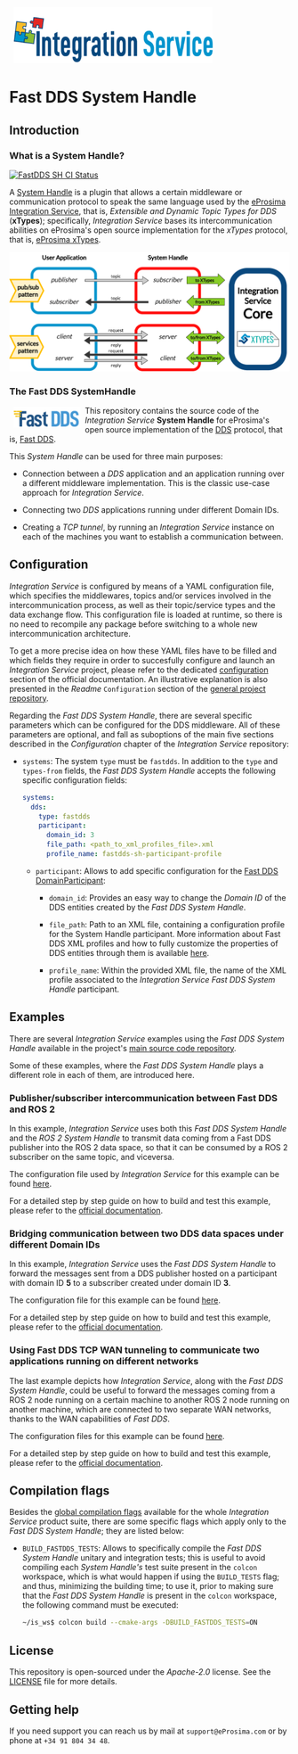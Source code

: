<a href="https://integration-service.docs.eprosima.com/"><img src="https://github.com/eProsima/Integration-Service/blob/main/docs/images/logo.png?raw=true" hspace="8" vspace="2" height="100" ></a>

# Fast DDS System Handle

## Introduction

### What is a System Handle?
[![FastDDS SH CI Status](https://github.com/eProsima/FastDDS-SH/actions/workflows/ci.yml/badge.svg)](https://github.com/eProsima/FastDDS-SH/actions)

A [System Handle](<!--TODO: add link-->) is a plugin that allows a certain middleware
or communication protocol to speak the same language used by the [eProsima Integration Service](https://github.com/eProsima/Integration-Service),
that is, *Extensible and Dynamic Topic Types for DDS* (**xTypes**);
specifically, *Integration Service* bases its intercommunication abilities on eProsima's open source
implementation for the *xTypes* protocol, that is, [eProsima xTypes](https://github.com/eProsima/xtypes).

![System Handle Architecture](docs/images/system-handle-architecture.png)

### The Fast DDS SystemHandle

<a href="https://fast-dds.docs.eprosima.com/"><img src="docs/images/fastdds_logo.png" align="left" hspace="8" vspace="2" width="120"></a>

This repository contains the source code of the *Integration Service* **System Handle**
for eProsima's open source implementation of the [DDS](https://www.omg.org/omg-dds-portal/) protocol,
that is, [Fast DDS](https://github.com/eProsima/Fast-DDS).

This *System Handle* can be used for three main purposes:


* Connection between a *DDS* application and an application running over a different middleware implementation.
  This is the classic use-case approach for *Integration Service*.

* Connecting two *DDS* applications running under different Domain IDs.

* Creating a *TCP tunnel*, by running an *Integration Service* instance on each of the
  machines you want to establish a communication between.

## Configuration

*Integration Service* is configured by means of a YAML configuration file, which specifies
the middlewares, topics and/or services involved in the intercommunication process, as well as
their topic/service types and the data exchange flow. This configuration file is loaded at
runtime, so there is no need to recompile any package before switching to a whole new
intercommunication architecture.

To get a more precise idea on how these YAML files have to be filled and which fields they require
in order to succesfully configure and launch an *Integration Service* project, please refer to the
dedicated [configuration](<!-- TODO: add link -->) section of the official documentation.
An illustrative explanation is also presented in the *Readme* `Configuration` section of the
[general project repository](https://github.com/eProsima/Integration-Service).

Regarding the *Fast DDS System Handle*, there are several specific parameters which can be configured
for the DDS middleware. All of these parameters are optional, and fall as suboptions of the main
five sections described in the *Configuration* chapter of the *Integration Service* repository:

* `systems`: The system `type` must be `fastdds`. In addition to the `type` and `types-from` fields,
  the *Fast DDS System Handle* accepts the following specific configuration fields:

  ```yaml
  systems:
    dds:
      type: fastdds
      participant:
        domain_id: 3
        file_path: <path_to_xml_profiles_file>.xml
        profile_name: fastdds-sh-participant-profile
  ```

  * `participant`: Allows to add specific configuration for the [Fast DDS DomainParticipant](https://fast-dds.docs.eprosima.com/en/latest/fastdds/dds_layer/domain/domainParticipant/domainParticipant.html):

    * `domain_id`: Provides an easy way to change the *Domain ID* of the DDS entities created
      by the *Fast DDS System Handle*.

    * `file_path`: Path to an XML file, containing a configuration profile for the System Handle
      participant. More information about Fast DDS XML profiles and how to fully customize the
      properties of DDS entities through them is available [here](https://fast-dds.docs.eprosima.com/en/latest/fastdds/xml_configuration/xml_configuration.html).

    * `profile_name`: Within the provided XML file, the name of the XML profile associated to the
      *Integration Service Fast DDS System Handle* participant.

## Examples

There are several *Integration Service* examples using the *Fast DDS System Handle* available
in the project's [main source code repository]([https://](https://github.com/eProsima/Integration-Service/tree/main/examples)).

Some of these examples, where the *Fast DDS System Handle* plays a different role in each of them, are introduced here.

### Publisher/subscriber intercommunication between Fast DDS and ROS 2

In this example, *Integration Service* uses both this *Fast DDS System Handle* and the *ROS 2 System Handle*
to transmit data coming from a Fast DDS publisher into the ROS 2 data space, so that it can be
consumed by a ROS 2 subscriber on the same topic, and viceversa.

The configuration file used by *Integration Service* for this example can be found
[here](https://github.com/eProsima/Integration-Service/blob/main/examples/basic/fastdds_ros2__helloworld.yaml).

For a detailed step by step guide on how to build and test this example, please refer to the
[official documentation](<!-- TODO: link to example -->).

<!-- TODO: add YAML and applications for DDS and ROS2 to test this
### Fast DDS service server addressing petitions coming from a ROS 2 service client

The configuration file for this example can be found
[here](TODO).

Below, a high level diagram is presented, showing which entities will *Integration Service* create
to forward the petitions requested from a ROS 2 client application to a DDS service server application,
which will process them and produce a reply message which will be transmited back to the ROS 2 client:

![DDS_server_and_ROS2_client](TODO)

For a detailed step by step guide on how to build and test this example, please refer to the
[official documentation](TODO: link).
-->
### Bridging communication between two DDS data spaces under different Domain IDs

In this example, *Integration Service* uses the *Fast DDS System Handle*
to forward the messages sent from a DDS publisher hosted on a participant with domain ID **5** to
a subscriber created under domain ID **3**.

The configuration file for this example can be found
[here](https://github.com/eProsima/Integration-Service/blob/main/examples/basic/fastdds__domain_id_change.yaml).

For a detailed step by step guide on how to build and test this example, please refer to the
[official documentation](<!--TODO: link-->).

### Using Fast DDS TCP WAN tunneling to communicate two applications running on different networks

The last example depicts how *Integration Service*, along with the *Fast DDS System Handle*, could be useful
to forward the messages coming from a ROS 2 node running on a certain machine to another ROS 2
node running on another machine, which are connected to two separate WAN networks, thanks to the
WAN capabilities of *Fast DDS*.

The configuration files for this example can be found
[here](https://github.com/eProsima/Integration-Service/tree/main/examples/wan_tunneling).

For a detailed step by step guide on how to build and test this example, please refer to the
[official documentation](<!-- TODO: link to example-->).

## Compilation flags

Besides the [global compilation flags](<!-- TODO: link to IS readme section-->) available for the
whole *Integration Service* product suite, there are some specific flags which apply only to the
*Fast DDS System Handle*; they are listed below:

* `BUILD_FASTDDS_TESTS`: Allows to specifically compile the *Fast DDS System Handle* unitary and
  integration tests; this is useful to avoid compiling each *System Handle's* test suite present
  in the `colcon` workspace, which is what would happen if using the `BUILD_TESTS` flag; and thus,
  minimizing the building time; to use it, prior to making sure that the *Fast DDS System Handle*
  is present in the `colcon` workspace, the following command must be executed:
  ```bash
  ~/is_ws$ colcon build --cmake-args -DBUILD_FASTDDS_TESTS=ON
  ```

<!-- TODO: complete when it is uploaded to read the docs
## API Reference
-->

## License

This repository is open-sourced under the *Apache-2.0* license. See the [LICENSE](LICENSE) file for more details.

## Getting help

If you need support you can reach us by mail at `support@eProsima.com` or by phone at `+34 91 804 34 48`.
